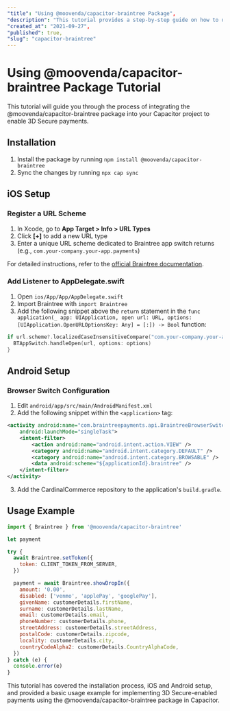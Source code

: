 ```yaml
---
"title": "Using @moovenda/capacitor-braintree Package",
"description": "This tutorial provides a step-by-step guide on how to use the @moovenda/capacitor-braintree package for implementing 3D Secure-enabled payments using Capacitor.",
"created_at": "2021-09-27",
"published": true,
"slug": "capacitor-braintree"
---
```


# Using @moovenda/capacitor-braintree Package Tutorial

This tutorial will guide you through the process of integrating the @moovenda/capacitor-braintree package into your Capacitor project to enable 3D Secure payments. 

## Installation

1. Install the package by running `npm install @moovenda/capacitor-braintree`
2. Sync the changes by running `npx cap sync`

## iOS Setup

### Register a URL Scheme

1. In Xcode, go to **App Target > Info > URL Types**
2. Click **[+]** to add a new URL type
3. Enter a unique URL scheme dedicated to Braintree app switch returns (e.g., `com.your-company.your-app.payments`)

For detailed instructions, refer to the [official Braintree documentation](https://developers.braintreepayments.com/guides/client-sdk/setup/ios/v4).

### Add Listener to AppDelegate.swift

1. Open `ios/App/App/AppDelegate.swift`
2. Import Braintree with `import Braintree`
3. Add the following snippet above the `return` statement in the `func application(_ app: UIApplication, open url: URL, options: [UIApplication.OpenURLOptionsKey: Any] = [:]) -> Bool` function:

```swift
if url.scheme?.localizedCaseInsensitiveCompare("com.your-company.your-app.payments") == .orderedSame {
  BTAppSwitch.handleOpen(url, options: options)
}
```

## Android Setup

### Browser Switch Configuration

1. Edit `android/app/src/main/AndroidManifest.xml`
2. Add the following snippet within the `<application>` tag:

```xml
<activity android:name="com.braintreepayments.api.BraintreeBrowserSwitchActivity"
    android:launchMode="singleTask">
    <intent-filter>
        <action android:name="android.intent.action.VIEW" />
        <category android:name="android.intent.category.DEFAULT" />
        <category android:name="android.intent.category.BROWSABLE" />
        <data android:scheme="${applicationId}.braintree" />
    </intent-filter>
</activity>
```

3. Add the CardinalCommerce repository to the application's `build.gradle`.

## Usage Example

```javascript
import { Braintree } from '@moovenda/capacitor-braintree'

let payment

try {
  await Braintree.setToken({
    token: CLIENT_TOKEN_FROM_SERVER,
  })

  payment = await Braintree.showDropIn({
    amount: '0.00',
    disabled: ['venmo', 'applePay', 'googlePay'],
    givenName: customerDetails.firstName,
    surname: customerDetails.lastName,
    email: customerDetails.email,
    phoneNumber: customerDetails.phone,
    streetAddress: customerDetails.streetAddress,
    postalCode: customerDetails.zipcode,
    locality: customerDetails.city,
    countryCodeAlpha2: customerDetails.CountryAlphaCode,
  })
} catch (e) {
  console.error(e)
}
```

This tutorial has covered the installation process, iOS and Android setup, and provided a basic usage example for implementing 3D Secure-enabled payments using the @moovenda/capacitor-braintree package in Capacitor.